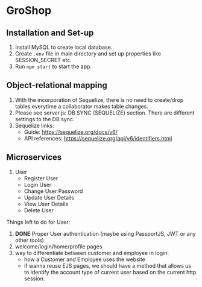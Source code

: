 # GroShop
## Installation and Set-up
1. Install MySQL to create local database. 
2. Create `.env` file in main directory and set up properties like SESSION_SECRET etc.
3. Run `npm start` to start the app.

## Object-relational mapping
1. With the incorporation of Sequelize, there is no need to create/drop tables everytime a collaborator makes table changes. 
2. Please see server.js: DB SYNC (SEQUELIZE) section. There are different settings to the DB sync.
3. Sequelize links: 
    - Guide: https://sequelize.org/docs/v6/
    - API references: https://sequelize.org/api/v6/identifiers.html

## Microservices
1. User
    - Register User
    - Login User
    - Change User Password
    - Update User Details
    - View User Details
    - Delete User

Things left to do for User: 
1. **DONE** Proper User authentication (maybe using PassportJS, JWT or any other tools)
2. welcome/login/home/profile pages
3. way to differentiate between customer and employee in login.
    - how a Customer and Employee uses the website
    - if wanna reuse EJS pages, we should have a method that allows us to identify the account type of current user based on the current http session.




